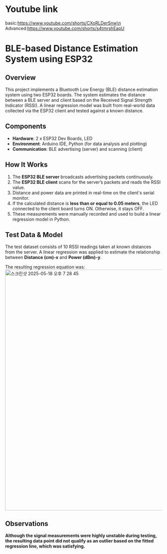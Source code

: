 # Youtube link
basic:https://www.youtube.com/shorts/CXoRLDerSnw\n
Advanced:https://www.youtube.com/shorts/s4tmrshEapU


# BLE-based Distance Estimation System using ESP32

## Overview

This project implements a Bluetooth Low Energy (BLE) distance estimation system using two ESP32 boards.
The system estimates the distance between a BLE server and client based on the Received Signal Strength Indicator (RSSI).
A linear regression model was built from real-world data collected via the ESP32 client and tested against a known distance.

## Components

- **Hardware**: 2 x ESP32 Dev Boards, LED
- **Environment**: Arduino IDE, Python (for data analysis and plotting)
- **Communication**: BLE advertising (server) and scanning (client)

## How It Works

1. The **ESP32 BLE server** broadcasts advertising packets continuously.
2. The **ESP32 BLE client** scans for the server’s packets and reads the RSSI value.
3. Distance and power data are printed in real-time on the client's serial monitor.
4. If the calculated distance is **less than or equal to 0.05 meters**, the LED connected to the client board turns ON. Otherwise, it stays OFF.
5. These measurements were manually recorded and used to build a linear regression model in Python.



## Test Data & Model

The test dataset consists of 10 RSSI readings taken at known distances from the server.
A linear regression was applied to estimate the relationship between **Distance (cm)-x** and **Power (dBm)-y**.

The resulting regression equation was:
<img width="772" alt="스크린샷 2025-05-18 오후 7 28 45" src="https://github.com/user-attachments/assets/6eb96b64-9fce-4e67-a609-002bbf46bf64" />

## Observations

**Although the signal measurements were highly unstable during testing, the resulting data point did not qualify as an outlier based on the fitted regression line, which was satisfying.**


